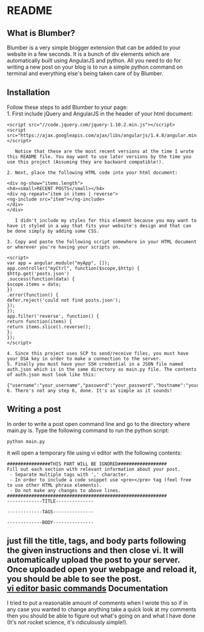 README
======

What is Blumber?
-----------------

Blumber is a very simple blogger extension that can be added to your website in a few seconds. It is a bunch of div elements which are automatically built using AngularJS and python. All you need to do for writing a new post on your blog is to run a simple python command on terminal and everything else's being taken care of by Blumber.

Installation
------------

Follow these steps to add Blumber to your page:  
	1. First include jQuery and AngularJS in the header of your html document:  
  
  
```
<script src="//code.jquery.com/jquery-1.10.2.min.js"></script>  
<script src="https://ajax.googleapis.com/ajax/libs/angularjs/1.4.8/angular.min.js"></script>  
```


	   Notice that these are the most recent versions at the time I wrote this README file. You may want to use later versions by the time you use this project (Assuming they are backward compatible!).  
	
	2. Next, place the following HTML code into your html document:  
  	
  
```
<div ng-show="items.length">  
<h4><small>RECENT POSTS</small></h4>    
<div ng-repeat="item in items | reverse">  
<ng-include src="item"></ng-include>  
</div>  
</div>  
```


	   I didn't include my styles for this element because you may want to have it styled in a way that fits your website's design and that can be done simply by adding some CSS.  
	  
	3. Copy and paste the following script somewhere in your HTML document or wherever you're having your scripts on.  

```
<script>  
var app = angular.module("myApp", []);  
app.controller("myCtrl", function($scope,$http) {  
$http.get('posts.json')  
.success(function(data) {   
$scope.items = data; 
})  
.error(function() {  
defer.reject('could not find posts.json');  
});  
});  
app.filter('reverse', function() {  
return function(items) {  
return items.slice().reverse();  
};  
});  
</script>     
```

	4. Since this project uses SCP to send/receive files, you must have your DSA key in order to make a connection to the server.  
	5. Finally you must have your SSH credential in a JSON file named auth.json which is in the same directory as main.py file. The contents of auth.json must look like this:  
		{"username":"your_username","password":"your_password","hostname":"your_hostname","port":"port_number","key_path":"path_to_DSA_key"}  
	6. There's not any step 6, done. It's as simple as it sounds!  
  
Writing a post
--------------
  
In order to write a post open command line and go to the directory where main.py is. Type the following command to run the python script:  
	  
	python main.py  
  
it will open a temporary file using vi editor with the following contents:  
  
	################THIS PART WILL BE IGNORED##################
	Fill out each section with relevant information about your post.
	 - Separate multiple tags with ',' character.
	 - In order to include a code snippet use <pre></pre> tag (feel free to use other HTML phrase elements).
	 - Do not make any changes to above lines.
	###########################################################
	-------------TITLE--------------

	-------------TAGS---------------

	-------------BODY---------------

just fill the title, tags, and body parts following the given instructions and then close vi. It will automatically upload the post to your server. Once uploaded open your webpage and reload it, you should be able to see the post.  
[vi editor basic commands][1]
Documentation
-------------
  
I tried to put a reasonable amount of comments when I wrote this so if in any case you wanted to change anything take a quick look at my comments then you should be able to figure out what's going on and what I have done (It's not rocket science, it's ridiculously simple!).  
  

[1]: https://www.cs.colostate.edu/helpdocs/vi.html